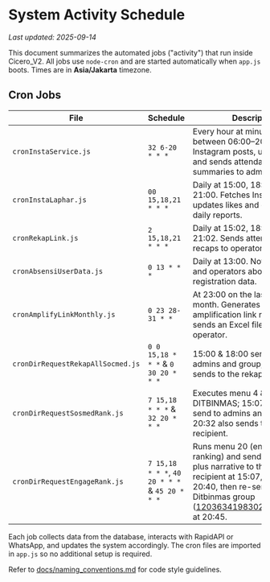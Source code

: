 # System Activity Schedule
*Last updated: 2025-09-14*

This document summarizes the automated jobs ("activity") that run inside Cicero_V2. All jobs use `node-cron` and are started automatically when `app.js` boots. Times are in **Asia/Jakarta** timezone.

## Cron Jobs

| File | Schedule | Description |
|------|----------|-------------|
| `cronInstaService.js` | `32 6-20 * * *` | Every hour at minute 32 between 06:00–20:00. Fetches Instagram posts, updates likes, and sends attendance summaries to admins. |
| `cronInstaLaphar.js` | `00 15,18,21 * * *` | Daily at 15:00, 18:00 and 21:00. Fetches Instagram posts, updates likes and distributes daily reports. |
| `cronRekapLink.js` | `2 15,18,21 * * *` | Daily at 15:02, 18:02 and 21:02. Sends attendance link recaps to operators and admins. |
| `cronAbsensiUserData.js` | `0 13 * * *` | Daily at 13:00. Notifies users and operators about incomplete registration data. |
| `cronAmplifyLinkMonthly.js` | `0 23 28-31 * *` | At 23:00 on the last day of each month. Generates monthly amplification link reports and sends an Excel file to each operator. |
| `cronDirRequestRekapAllSocmed.js` | `0 0 15,18 * * *` & `0 30 20 * * *` | 15:00 & 18:00 send recaps to admins and group; 20:30 also sends to the rekap recipient. |
| `cronDirRequestSosmedRank.js` | `7 15,18 * * *` & `32 20 * * *` | Executes menu 4 & 5 for DITBINMAS; 15:07 & 18:07 send to admins and group; 20:32 also sends to the rank recipient. |
| `cronDirRequestEngageRank.js` | `7 15,18 * * *`, `40 20 * * *` & `45 20 * * *` | Runs menu 20 (engagement ranking) and sends the Excel plus narrative to the designated recipient at 15:07, 18:07, and 20:40, then re-sends to the Ditbinmas group (120363419830216549@g.us) at 20:45. |

Each job collects data from the database, interacts with RapidAPI or WhatsApp, and updates the system accordingly. The cron files are imported in `app.js` so no additional setup is required.


Refer to [docs/naming_conventions.md](naming_conventions.md) for code style guidelines.
